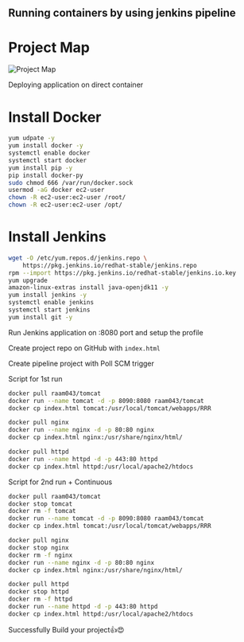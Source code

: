## Running containers by using jenkins pipeline

# Project Map
![Project Map](https://user-images.githubusercontent.com/111989928/198692998-c40d170d-8d66-4e12-9454-08f01bb592a8.png)






Deploying application on direct container

# Install Docker
```sh
yum udpate -y
yum install docker -y
systemctl enable docker
systemctl start docker
yum install pip -y
pip install docker-py
sudo chmod 666 /var/run/docker.sock
usermod -aG docker ec2-user
chown -R ec2-user:ec2-user /root/
chown -R ec2-user:ec2-user /opt/
```

# Install Jenkins
```sh
wget -O /etc/yum.repos.d/jenkins.repo \
    https://pkg.jenkins.io/redhat-stable/jenkins.repo
rpm --import https://pkg.jenkins.io/redhat-stable/jenkins.io.key
yum upgrade
amazon-linux-extras install java-openjdk11 -y
yum install jenkins -y
systemctl enable jenkins
systemctl start jenkins
yum install git -y
```

Run Jenkins application on :8080 port and setup the profile

Create project repo on GitHub with `index.html`

Create pipeline project with Poll SCM trigger

Script for 1st run
```sh
docker pull raam043/tomcat
docker run --name tomcat -d -p 8090:8080 raam043/tomcat
docker cp index.html tomcat:/usr/local/tomcat/webapps/RRR

docker pull nginx
docker run --name nginx -d -p 80:80 nginx
docker cp index.html nginx:/usr/share/nginx/html/

docker pull httpd
docker run --name httpd -d -p 443:80 httpd
docker cp index.html httpd:/usr/local/apache2/htdocs
```

Script for 2nd run + Continuous 
```sh
docker pull raam043/tomcat
docker stop tomcat
docker rm -f tomcat
docker run --name tomcat -d -p 8090:8080 raam043/tomcat
docker cp index.html tomcat:/usr/local/tomcat/webapps/RRR

docker pull nginx
docker stop nginx
docker rm -f nginx
docker run --name nginx -d -p 80:80 nginx
docker cp index.html nginx:/usr/share/nginx/html/

docker pull httpd
docker stop httpd
docker rm -f httpd
docker run --name httpd -d -p 443:80 httpd
docker cp index.html httpd:/usr/local/apache2/htdocs
```

Successfully Build your project👍😍

